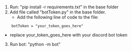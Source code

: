 1. Run: "pip install -r requirements.txt" in the base folder
2. Add file called "botToken.py" in the base folder.
    - Add the following line of code to the file:
```
    botToken = "your_token_goes_here"
```
   - replace your_token_goes_here with your discord bot token


3. Run bot: "python -m bot"
